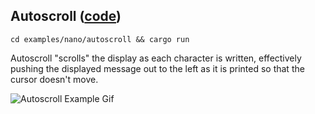 ## Autoscroll ([code](src/main.rs))

`cd examples/nano/autoscroll && cargo run`  

Autoscroll "scrolls" the display as each character is written, effectively pushing the displayed 
message out to the left as it is printed so that the cursor doesn't move.

![Autoscroll Example Gif](/media/nano/autoscroll_example.gif)